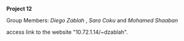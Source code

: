 **Project 12**

Group Members: *Diego Zablah* , *Sara Coku* and *Mohamed Shaaban*


access link to the website "10.72.1.14/~dzablah".
